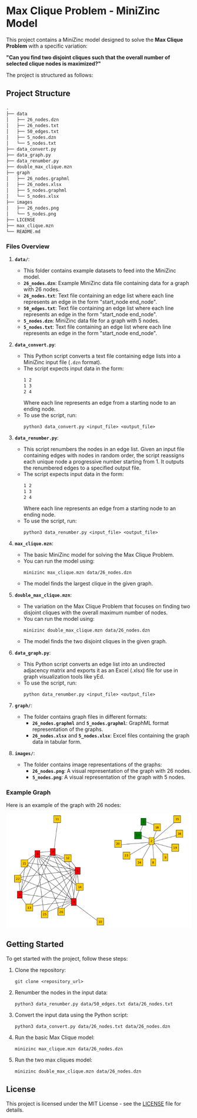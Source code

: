 # Max Clique Problem - MiniZinc Model

This project contains a MiniZinc model designed to solve the **Max Clique Problem** with a specific variation:

**"Can you find two disjoint cliques such that the overall number of selected clique nodes is maximized?"**

The project is structured as follows:

## Project Structure

```
.
├── data
│   ├── 26_nodes.dzn
│   ├── 26_nodes.txt
│   ├── 50_edges.txt
│   ├── 5_nodes.dzn
│   └── 5_nodes.txt
├── data_convert.py
├── data_graph.py
├── data_renumber.py
├── double_max_clique.mzn
├── graph
│   ├── 26_nodes.graphml
│   ├── 26_nodes.xlsx
│   ├── 5_nodes.graphml
│   └── 5_nodes.xlsx
├── images
│   ├── 26_nodes.png
│   └── 5_nodes.png
├── LICENSE
├── max_clique.mzn
└── README.md
```

### Files Overview

1. **`data/`**:
   - This folder contains example datasets to feed into the MiniZinc model.
   - **`26_nodes.dzn`**: Example MiniZinc data file containing data for a graph with 26 nodes.
   - **`26_nodes.txt`**: Text file containing an edge list where each line represents an edge in the form "start_node end_node".
   - **`50_edges.txt`**: Text file containing an edge list where each line represents an edge in the form "start_node end_node".
   - **`5_nodes.dzn`**: MiniZinc data file for a graph with 5 nodes.
   - **`5_nodes.txt`**: Text file containing an edge list where each line represents an edge in the form "start_node end_node".

2. **`data_convert.py`**:
   - This Python script converts a text file containing edge lists into a MiniZinc input file (`.dzn` format).
   - The script expects input data in the form:
     ```
     1 2
     1 3
     2 4
     ```
     Where each line represents an edge from a starting node to an ending node.
   - To use the script, run:
     ```
     python3 data_convert.py <input_file> <output_file>
     ```

3. **`data_renumber.py`**:
   - This script renumbers the nodes in an edge list. Given an input file containing edges with nodes in random order, the script reassigns each unique node a progressive number starting from 1. It outputs the renumbered edges to a specified output file.
   - The script expects input data in the form:
     ```
     1 2
     1 3
     2 4
     ```
     Where each line represents an edge from a starting node to an ending node.
   - To use the script, run:
     ```
     python3 data_renumber.py <input_file> <output_file>
     ```

4. **`max_clique.mzn`**:
   - The basic MiniZinc model for solving the Max Clique Problem.
   - You can run the model using:
     ```
     minizinc max_clique.mzn data/26_nodes.dzn
     ```
   - The model finds the largest clique in the given graph.

5. **`double_max_clique.mzn`**:
   - The variation on the Max Clique Problem that focuses on finding two disjoint cliques with the overall maximum number of nodes.
   - You can run the model using:
     ```
     minizinc double_max_clique.mzn data/26_nodes.dzn
     ```
   - The model finds the two disjoint cliques in the given graph.

6. **`data_graph.py`**:
   - This Python script converts an edge list into an undirected adjacency matrix and exports it as an Excel (.xlsx) file for use in graph visualization tools like yEd.
   - To use the script, run:
     ```
     python data_renumber.py <input_file> <output_file>
     ```

7. **`graph/`**:
   - The folder contains graph files in different formats:
     - **`26_nodes.graphml`** and **`5_nodes.graphml`**: GraphML format representation of the graphs.
     - **`26_nodes.xlsx`** and **`5_nodes.xlsx`**: Excel files containing the graph data in tabular form.

8. **`images/`**:
   - The folder contains image representations of the graphs:
     - **`26_nodes.png`**: A visual representation of the graph with 26 nodes.
     - **`5_nodes.png`**: A visual representation of the graph with 5 nodes.

### Example Graph

Here is an example of the graph with 26 nodes:

![26 Nodes Graph](images/26_nodes.png)

## Getting Started

To get started with the project, follow these steps:

1. Clone the repository:
   ```
   git clone <repository_url>
   ```

2. Renumber the nodes in the input data:
   ```
   python3 data_renumber.py data/50_edges.txt data/26_nodes.txt
   ```

3. Convert the input data using the Python script:
   ```
   python3 data_convert.py data/26_nodes.txt data/26_nodes.dzn
   ```

4. Run the basic Max Clique model:
   ```
   minizinc max_clique.mzn data/26_nodes.dzn
   ```

5. Run the two max cliques model:
   ```
   minizinc double_max_clique.mzn data/26_nodes.dzn
   ```

## License

This project is licensed under the MIT License - see the [LICENSE](LICENSE) file for details.